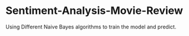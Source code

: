 # Sentiment-Analysis-Movie-Review
Using Different Naive Bayes algorithms to train the model and predict.
